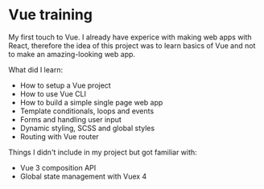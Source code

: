 # Vue training

My first touch to Vue. I already have experice with making web apps with React, therefore the idea of this project was to learn basics of Vue and not to make an amazing-looking web app.

What did I learn:

- How to setup a Vue project
- How to use Vue CLI
- How to build a simple single page web app
- Template conditionals, loops and events
- Forms and handling user input
- Dynamic styling, SCSS and global styles
- Routing with Vue router

Things I didn't include in my project but got familiar with:

- Vue 3 composition API
- Global state management with Vuex 4
